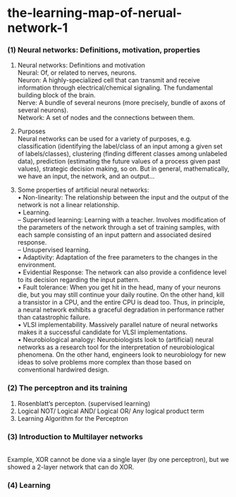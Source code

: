 # the-learning-map-of-nerual-network-1

### (1) Neural networks: Definitions, motivation, properties



1. Neural networks: Definitions and motivation
<br> Neural: Of, or related to nerves, neurons.
<br> Neuron: A highly-specialized cell that can transmit and receive information through electrical/chemical
signaling. The fundamental building block of the brain.
<br> Nerve: A bundle of several neurons (more precisely, bundle of axons of several neurons).
<br> Network: A set of nodes and the connections between them.

2. Purposes
<br> Neural networks can be used for a variety of purposes, e.g. classification (identifying the label/class of
an input among a given set of labels/classes), clustering (finding different classes among unlabeled data),
prediction (estimating the future values of a process given past values), strategic decision making, so on.
But in general, mathematically, we have an input, the network, and an output...

3. Some properties of artificial neural networks:
<br> • Non-linearity: The relationship between the input and the output of the network is not a linear
relationship.
<br> • Learning.
<br> – Supervised learning: Learning with a teacher. Involves modification of the parameters of the
network through a set of training samples, with each sample consisting of an input pattern and
associated desired response.
<br> – Unsupervised learning.
<br> • Adaptivity: Adaptation of the free parameters to the changes in the environment.
<br> • Evidential Response: The network can also provide a confidence level to its decision regarding the
input pattern.
<br> • Fault tolerance: When you get hit in the head, many of your neurons die, but you may still continue
your daily routine. On the other hand, kill a transistor in a CPU, and the entire CPU is dead too. Thus,
in principle, a neural network exhibits a graceful degradation in performance rather than catastrophic
failure.
<br> • VLSI implementability. Massively parallel nature of neural networks makes it a successful candidate
for VLSI implementations.
<br> • Neurobiological analogy: Neurobiologists look to (artificial) neural networks as a research tool for the
interpretation of neurobiological phenomena. On the other hand, engineers look to neurobiology for
new ideas to solve problems more complex than those based on conventional hardwired design.

### (2) The perceptron and its training
1. Rosenblatt’s percepton. (supervised learning)
2. Logical NOT/ Logical AND/  Logical OR/ Any logical product term
3. Learning Algorithm for the Perceptron

### (3) Introduction to Multilayer networks
<br> Example, XOR cannot be done via a single layer (by one perceptron), but we showed a 2-layer network that can do XOR.

### (4) Learning


